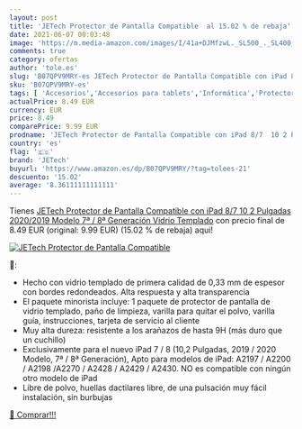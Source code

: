 ```yaml
---
layout: post
title: 'JETech Protector de Pantalla Compatible  al 15.02 % de rebaja'
date: 2021-06-07 00:03:48
image: 'https://m.media-amazon.com/images/I/41a+DJMfzwL._SL500_._SL400_.jpg'
comments: true
category: ofertas
author: 'tole.es'
slug: 'B07QPV9MRY-es JETech Protector de Pantalla Compatible con iPad 8/7 10 2...'
sku: 'B07QPV9MRY-es'
tags: [ 'Accesorios','Accesorios para tablets','Informática','Protectores de pantalla para tablets','ipad','jetech', ]
actualPrice: 8.49 EUR
currency: EUR
price: 8.49
comparePrice: 9.99 EUR
prodname: 'JETech Protector de Pantalla Compatible con iPad 8/7  10 2 Pulgadas  2020/2019 Modelo  7ª / 8ª Generación   Vidrio Templado'
country: 'es'
flag: '🇪🇸'
brand: 'JETech'
buyurl: 'https://www.amazon.es/dp/B07QPV9MRY/?tag=tolees-21'
descuento: '15.02'
average: '8.36111111111111'
---
```


Tienes [JETech Protector de Pantalla Compatible con iPad 8/7  10 2 Pulgadas  2020/2019 Modelo  7ª / 8ª Generación   Vidrio Templado](https://www.amazon.es/dp/B07QPV9MRY/?tag=tolees-21) con precio final de  8.49 EUR (original: 9.99 EUR) (15.02 %  de rebaja) aqui!

[![JETech Protector de Pantalla Compatible ](https://m.media-amazon.com/images/I/41a+DJMfzwL._SL500_._SL400_.jpg)](https://www.amazon.es/dp/B07QPV9MRY/?tag=tolees-21)

🔎:

- Hecho con vidrio templado de primera calidad de 0,33 mm de espesor con bordes redondeados. Alta respuesta y alta transparencia
- El paquete minorista incluye: 1 paquete de protector de pantalla de vidrio templado, paño de limpieza, varilla para quitar el polvo, varilla guía, instrucciones, tarjeta de servicio al cliente
- Muy alta dureza: resistente a los arañazos de hasta 9H (más duro que un cuchillo)
- Exclusivamente para el nuevo iPad 7 / 8 (10,2 Pulgadas, 2019 / 2020 Modelo, 7ª / 8ª Generación), Apto para modelos de iPad: A2197 / A2200 / A2198 /A2270 / A2428 / A2429 / A2430. NO es compatible con ningún otro modelo de iPad
- Libre de polvo, huellas dactilares libre, de una pulsación muy fácil instalación, sin burbujas

[🛒 Comprar!!!](https://www.amazon.es/dp/B07QPV9MRY/?tag=tolees-21)
